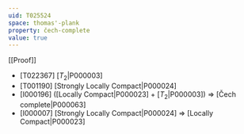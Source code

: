 ```yaml
---
uid: T025524
space: thomas'-plank
property: čech-complete
value: true
---
```

[[Proof]]

* [T022367] [$T_2$|P000003]
* [T001190] [Strongly Locally Compact|P000024]
* [I000196] ([Locally Compact|P000023] + [$T_2$|P000003]) => [Čech complete|P000063]
* [I000007] [Strongly Locally Compact|P000024] => [Locally Compact|P000023]

